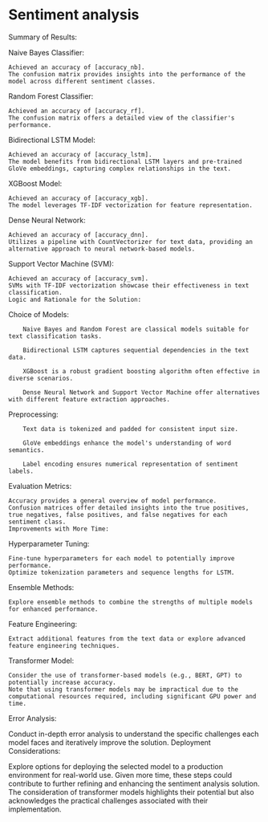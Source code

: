 # Sentiment analysis

Summary of Results:

Naive Bayes Classifier:

    Achieved an accuracy of [accuracy_nb].
    The confusion matrix provides insights into the performance of the model across different sentiment classes.
    
Random Forest Classifier:

    Achieved an accuracy of [accuracy_rf].
    The confusion matrix offers a detailed view of the classifier's performance.

Bidirectional LSTM Model:

    Achieved an accuracy of [accuracy_lstm].
    The model benefits from bidirectional LSTM layers and pre-trained GloVe embeddings, capturing complex relationships in the text.
    
XGBoost Model:

    Achieved an accuracy of [accuracy_xgb].
    The model leverages TF-IDF vectorization for feature representation.
    
Dense Neural Network:

    Achieved an accuracy of [accuracy_dnn].
    Utilizes a pipeline with CountVectorizer for text data, providing an alternative approach to neural network-based models.
    
Support Vector Machine (SVM):

    Achieved an accuracy of [accuracy_svm].
    SVMs with TF-IDF vectorization showcase their effectiveness in text classification.
    Logic and Rationale for the Solution:

Choice of Models:

        Naive Bayes and Random Forest are classical models suitable for text classification tasks.
        
        Bidirectional LSTM captures sequential dependencies in the text data.
        
        XGBoost is a robust gradient boosting algorithm often effective in diverse scenarios.
        
        Dense Neural Network and Support Vector Machine offer alternatives with different feature extraction approaches.

Preprocessing:

        Text data is tokenized and padded for consistent input size.
        
        GloVe embeddings enhance the model's understanding of word semantics.
        
        Label encoding ensures numerical representation of sentiment labels.

Evaluation Metrics:

    Accuracy provides a general overview of model performance.
    Confusion matrices offer detailed insights into the true positives, true negatives, false positives, and false negatives for each sentiment class.
    Improvements with More Time:

Hyperparameter Tuning:
    
    Fine-tune hyperparameters for each model to potentially improve performance.
    Optimize tokenization parameters and sequence lengths for LSTM.
Ensemble Methods:

    Explore ensemble methods to combine the strengths of multiple models for enhanced performance.
    
Feature Engineering:

    Extract additional features from the text data or explore advanced feature engineering techniques.
    
Transformer Model:

    Consider the use of transformer-based models (e.g., BERT, GPT) to potentially increase accuracy.
    Note that using transformer models may be impractical due to the computational resources required, including significant GPU power and time.
    
Error Analysis:

Conduct in-depth error analysis to understand the specific challenges each model faces and iteratively improve the solution.
Deployment Considerations:

Explore options for deploying the selected model to a production environment for real-world use.
Given more time, these steps could contribute to further refining and enhancing the sentiment analysis solution. The consideration of transformer models highlights their potential but also acknowledges the practical challenges associated with their implementation.
